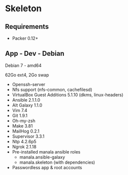 # Skeleton

## Requirements

* Packer 0.12+

## App - Dev - Debian

Debian 7 - amd64

62Go ext4, 2Go swap

* Openssh-server
* Nfs support (nfs-common, cachefilesd)
* VirtualBox Guest Additions 5.1.10 (dkms, linux-headers)
* Ansible 2.1.1.0
* Alt Galaxy 1.1.0
* Vim 7.4
* Git 1.9.1
* Oh-my-zsh
* Make 3.81
* MailHog 0.2.1
* Supervisor 3.3.1
* Ntp 4.2.6p5
* Ngrok 2.1.18
* Pre-installed manala ansible roles
  * manala.ansible-galaxy
  * manala.skeleton (with dependencies)
* Passwordless app & root accounts
